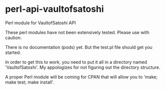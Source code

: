 perl-api-vaultofsatoshi
=======================

Perl module for VaultofSatoshi API

These perl modules have not been extensively tested. Please use with caution.

There is no documentation (pods) yet. But the test.pl file should get you started.

In order to get this to work, you need to put it all in a directory named 'VaultofSatoshi'. My appologizes for not figuring out the directory structure.

A proper Perl module will be coming for CPAN that will allow you to 'make; make test; make install'.

